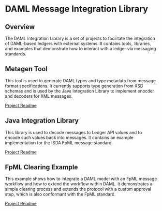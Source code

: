 # DAML Message Integration Library

## Overview

The DAML Integration Library is a set of projects to facilitate the integration of DAML-based ledgers with external systems. It contains tools, libraries, and examples that demonstrate how to interact with a ledger via messaging standards.

## Metagen Tool
This tool is used to generate DAML types and type metadata from message format specifications. It currently supports type generation from XSD schemas and is used by the Java Integration Library to implement enocder and decoders for XML messages. 

[Project Readme](tool-metagen/README.md)

## Java Integration Library
This library is used to decode messages to Ledger API values and to encode such values back into messages. It contains an example implementation for the ISDA FpML message standard.

[Project Readme](lib-integration-java/README.md)

## FpML Clearing Example
This example shows how to integrate a DAML model with an FpML message workflow and how to extend the workflow within DAML. It demonstrates a simple clearing process and extends the protocol with a custom approval step, which is also conformant with the FpML standard.

[Project Readme](example-fpml-clearing-java/README.md)
